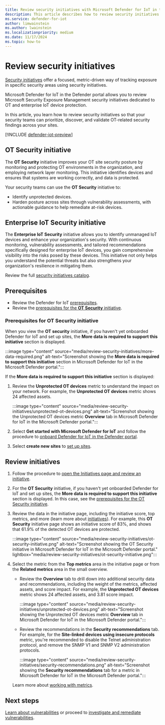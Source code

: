 ```yaml
---
title: Review security initiatives with Microsoft Defender for IoT in the Defender portal
description: This article describes how to review security initiatives with Microsoft Defender for IoT in the Defender portal.
ms.service: defender-for-iot
author: limwainstein
ms.author: lwainstein
ms.localizationpriority: medium
ms.date: 11/17/2024
ms.topic: how-to
---
```


# Review security initiatives

[Security initiatives](/security-exposure-management/exposure-insights-overview#security-initiatives) offer a focused, metric-driven way of tracking exposure in specific security areas using security initiatives.

Microsoft Defender for IoT in the Defender portal allows you to review Microsoft Security Exposure Management security initiatives dedicated to OT and enterprise IoT device protection.

In this article, you learn how to review security initiatives so that your security teams can prioritize, discover, and validate OT-related security findings across your sites.

[!INCLUDE [defender-iot-preview](../includes//defender-for-iot-defender-public-preview.md)]

## OT Security initiative

The **OT Security** initiative improves your OT site security posture by monitoring and protecting OT environments in the organization, and employing network layer monitoring. This initiative identifies devices and ensures that systems are working correctly, and data is protected.

Your security teams can use the **OT Security** initiative to:

- Identify unprotected devices.
- Harden posture across sites through vulnerability assessments, with actionable guidance to help remediate at-risk devices.

## Enterprise IoT Security initiative

The **Enterprise IoT Security** initiative allows you to identify unmanaged IoT devices and enhance your organization's security. With continuous monitoring, vulnerability assessments, and tailored recommendations specifically designed for enterprise IoT devices, you gain comprehensive visibility into the risks posed by these devices. This initiative not only helps you understand the potential threats but also strengthens your organization's resilience in mitigating them.

Review the full [security initiatives catalog](/security-exposure-management/initiatives-list).

## Prerequisites

- Review the Defender for IoT [prerequisites](prerequisites.md).
- Review the [prerequisites for the **OT Security** initiative](#prerequisites-for-ot-security-initiative).
    
### Prerequisites for OT Security initiative

When you view the **OT security** initiative, if you haven't yet onboarded Defender for IoT and set up sites, the **More data is required to support this initiative** section is displayed.

:::image type="content" source="media/review-security-initiatives/more-data-required.png" alt-text="Screenshot showing the **More data is required to support this initiative** section in Microsoft Defender for IoT in the Microsoft Defender portal.":::

If the **More data is required to support this initiative** section is displayed:

1. Review the **Unprotected OT devices** metric to understand the impact on your network. For example, the **Unprotected OT devices** metric shows 24 affected assets.

    :::image type="content" source="media/review-security-initiatives/unprotected-ot-devices.png" alt-text="Screenshot showing the Unprotected OT devices metric **Overview** tab in Microsoft Defender for IoT in the Microsoft Defender portal.":::

1. Select **Get started with Microsoft Defender for IoT** and follow the procedure to [onboard Defender for IoT in the Defender portal](get-started.md).

1. Select **create new sites** to [set up sites](set-up-sites.md).

## Review initiatives

1. Follow the procedure to [open the Initiatives page and review an initiative](/security-exposure-management/initiatives#view-initiatives-page).
1. For the **OT Security** initiative, if you haven't yet onboarded Defender for IoT and set up sites, the **More data is required to support this initiative** section is displayed. In this case, see the [prerequisites for the OT Security initiative](#prerequisites-for-ot-security-initiative).

1. Review the data in the initiative page, including the initiative score, top metrics, and more (learn more about [initiatives](/security-exposure-management/exposure-insights-overview)). For example, this **OT Security** initiative page shows an initiative score of 83%, and shows that 61.9% of the detected OT devices are protected.

    :::image type="content" source="media/review-security-initiatives/ot-security-initiative.png" alt-text="Screenshot showing the OT Security initiative in Microsoft Defender for IoT in the Microsoft Defender portal." lightbox="media/review-security-initiatives/ot-security-initiative.png":::

1. Select the metric from the **Top metrics** area in the initiative page or from the **Related metrics** area in the small overview. 
    - Review the **Overview** tab to drill down into additional security data and recommendations, including the weight of the metrics, affected assets, and score impact. For example, the **Unprotected OT devices** metric shows 24 affected assets, and 3.81 score impact.

        :::image type="content" source="media/review-security-initiatives/unprotected-ot-devices.png" alt-text="Screenshot showing the Unprotected OT devices metric **Overview** tab in Microsoft Defender for IoT in the Microsoft Defender portal.":::

    - Review the recommendations in the **Security recommendations** tab. For example, for the **Site-linked devices using insecure protocols** metric, you're recommended to disable the Telnet administration protocol, and remove the SNMP V1 and SNMP V2 administration protocols.
    
        :::image type="content" source="media/review-security-initiatives/security-recommendations.png" alt-text="Screenshot showing the **Security recommendations** tab for a metric in Microsoft Defender for IoT in the Microsoft Defender portal.":::

    Learn more about [working with metrics](/security-exposure-management/exposure-insights-overview#working-with-metrics).

## Next steps

[Learn about vulnerabilities](discover-vulnerabilities-overview.md) or proceed to [investigate and remediate vulnerabilities](prioritize-vulnerabilities.md).